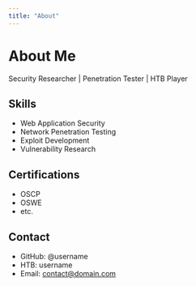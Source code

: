 ```yaml
---
title: "About"
---
```


# About Me

Security Researcher | Penetration Tester | HTB Player

## Skills
- Web Application Security
- Network Penetration Testing
- Exploit Development
- Vulnerability Research

## Certifications
- OSCP
- OSWE
- etc.

## Contact
- GitHub: @username
- HTB: username
- Email: contact@domain.com

